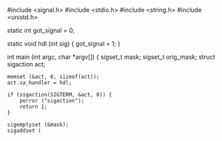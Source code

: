 #include <signal.h>
#include <stdio.h>
#include <string.h>
#include <unistd.h>
 
static int got_signal = 0;
 
static void hdl (int sig)
{
	got_signal = 1;
}
 
int main (int argc, char *argv[])
{
	sigset_t mask;
	sigset_t orig_mask;
	struct sigaction act;
 
	memset (&act, 0, sizeof(act));
	act.sa_handler = hdl;
 
	if (sigaction(SIGTERM, &act, 0)) {
		perror ("sigaction");
		return 1;
	}
 
	sigemptyset (&mask);
	sigaddset (
